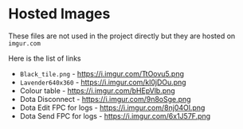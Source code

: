 # Hosted Images

These files are not used in the project directly but they are hosted on `imgur.com`

Here is the list of links

* `Black_tile.png` - <https://i.imgur.com/TtOovu5.png>
* `Lavender640x360` - <https://i.imgur.com/kl0jDOu.png>
* Colour table - <https://i.imgur.com/bHEpVlb.png>
* Dota Disconnect - <https://i.imgur.com/9n8oSge.png>
* Dota Edit FPC for logs - <https://i.imgur.com/8nj04Ol.png>
* Dota Send FPC for logs - <https://i.imgur.com/6x1J57F.png>

